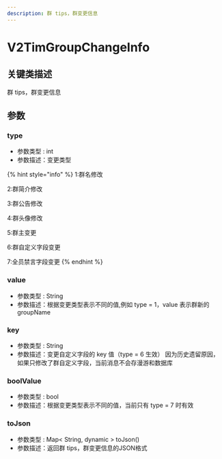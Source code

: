 ```yaml
---
description: 群 tips，群变更信息
---
```


# V2TimGroupChangeInfo

## 关键类描述

群 tips，群变更信息

## 参数

### type

* 参数类型 : int
* 参数描述：变更类型

{% hint style="info" %}
1:群名修改

2:群简介修改

3:群公告修改

4:群头像修改

5:群主变更

6:群自定义字段变更

7:全员禁言字段变更
{% endhint %}

### value

* 参数类型 : String
* 参数描述：根据变更类型表示不同的值,例如 type = 1，value 表示群新的 groupName

### key

* 参数类型 : String
* 参数描述：变更自定义字段的 key 值（type = 6 生效） 因为历史遗留原因，如果只修改了群自定义字段，当前消息不会存漫游和数据库

### boolValue

* 参数类型 : bool
* 参数描述：根据变更类型表示不同的值，当前只有 type = 7 时有效

### toJson

* 参数类型 : Map< String, dynamic > toJson()
* 参数描述：返回群 tips，群变更信息的JSON格式
